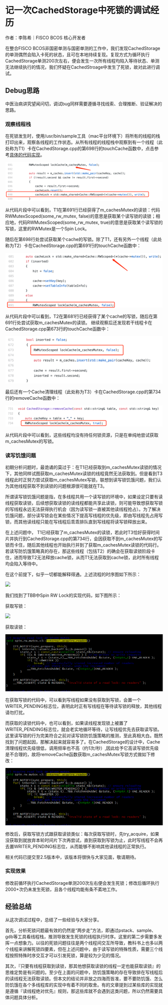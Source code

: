 # 记一次CachedStorage中死锁的调试经历

作者：李陈希｜FISCO BCOS 核心开发者

在整合FISCO BCOS非国密单测与国密单测的工作中，我们发现CachedStorage的单测偶然会陷入卡死的状态，且可在本地持续复现。复现方式为循环执行CachedStorage单测200次左右，便会发生一次所有线程均陷入等待状态、单测无法继续执行的情况，我们怀疑在CachedStroage中发生了死锁，故对此进行调试。

## Debug思路

中医治病讲究望闻问切，调试bug同样需要遵循寻找线索、合理推断、验证解决的思路。

### 观察线程栈

在死锁发生时，使用/usr/bin/sample工具（mac平台环境下）将所有的线程的栈打印出来，观察各线程的工作状态。从所有线程的线程栈中观察到有一个线程（此处称为T1）卡在CachedStorage.cpp的第698行的touchCache函数中，点击参考[具体的代码实现](https://github.com/FISCO-BCOS/FISCO-BCOS/blob/release-2.3.0-bsn/libstorage/CachedStorage.cpp)。

![](../../../../images/articles/cachedstorage_deadlock_debug/IMG_5257.PNG)

从代码片段中可以看到，T1在第691行已经获得了m_cachesMutex的读锁：代码RWMutexScoped(some_rw_mutex, false)的意思是获取某个读写锁的读锁；相应地，代码RWMutexScoped(some_rw_mutex, true)的意思是获取某个读写锁的写锁，这里的RWMutex是一个Spin Lock。

随后在第698行处尝试获取某个cache的写锁。除了T1，还有另外一个线程（此处称为T2）卡在CachedStorage.cpp的第691行的touchCache函数中：

![](../../../../images/articles/cachedstorage_deadlock_debug/IMG_5258.PNG)

从代码片段中可以看到，T2在第681行已经获得了某个cache的写锁，随后在第691行处尝试获取m_cachesMutex的读锁。 继续观察后还发现若干线程卡在CachedStorage.cpp第673行的touchCache函数中：

![](../../../../images/articles/cachedstorage_deadlock_debug/IMG_5259.PNG)

最后还有一个Cache清理线程（此处称为T3）卡在CachedStorage.cpp的第734行的removeCache函数中：

![](../../../../images/articles/cachedstorage_deadlock_debug/IMG_5260.PNG)

从代码片段中可以看到，这些线程均没有持任何锁资源，只是在单纯地尝试获取m_cachesMutex的写锁。

### 读写饥饿问题

初期分析问题时，最诡谲的莫过于：在T1已经获取到m_cachesMutex读锁的情况下，其他同样试图获取m_cachesMutex读锁的线程竟然无法获取到。但是看到T3线程此时正努力尝试获取m_cachesMutex写锁，联想到读写锁饥饿问题，我们认为其他线程获取不到读锁的问题根源很可能就在T3。

所谓读写锁饥饿问题是指，在多线程共用一个读写锁的环境中，如果设定只要有读线程获取读锁，后续想获取读锁的读线程都能共享此读锁，则可能导致想获取写锁的写线程永远无法获得执行机会（因为读写锁一直被其他读线程抢占）。为了解决饥饿问题，部分读写锁会在某些情况下提高写线程的优先级，即由写线程先占用写锁，而其他读线程只能在写线程后乖乖排队直到写线程将读写锁释放出来。

在上述问题中， T1已经获取了m_cachesMutex的读锁，若此时T3恰好获得时间片并执行到CachedStorage.cpp的第734行，会因获取不到m_cachesMutex的写锁而卡住，随后其他线程也开始执行并到了获取m_cachesMutex读锁的代码行。若读写防饥饿策略真的存在，那这些线程（包括T2）的确会在获取读锁阶段卡住，进而导致T2无法释放cache锁，从而T1无法获取到cache锁，此时所有线程均会陷入等待中。

在这个前提下，似乎一切都能解释得通。上述流程的时序图如下所示：

![](../../../../images/articles/cachedstorage_deadlock_debug/IMG_5261.PNG)

我们找到了TBB中Spin RW Lock的实现代码，如下图所示：

获取写锁：

![](../../../../images/articles/cachedstorage_deadlock_debug/IMG_5262.PNG)

获取读锁：

![](../../../../images/articles/cachedstorage_deadlock_debug/IMG_5263.PNG)

在获取写锁的代码中，可以看到写线程如果没有获取到写锁，会置一个WRITER_PENDING标志位，表明此时正有写线程在等待读写锁的释放，其他线程请勿打扰。

而获取的读锁代码中，也可以看到，如果读线程发现锁上被置了WRITER_PENDING标志位，就会老实地循环等待，让写线程优先去获取读写锁。这里读写锁的行为完美符合之前对读写锁防饥饿策略的推测，至此真相大白。既然找到了问题起因，那解决起来就容易多了。在CachedStorage的设计中，Cache清理线程优先级很低，调用频率也不高（约1次/秒）,因此给予它高读写锁优先级是不合理的，故将removeCache函数获取m_cachesMutex写锁方式做如下修改：

![](../../../../images/articles/cachedstorage_deadlock_debug/IMG_5263.PNG)

修改后，获取写锁方式跟获取读锁类似：每次获取写锁时，先try_acquire，如果没获取到就放弃本轮时间片下次再尝试，直到获取到写锁为止，此时写线程不会再去置WRITER_PENDING标志位，从而能够不影响其他读线程的正常执行。

相关代码已提交至2.5版本中，该版本将很快与大家见面，敬请期待。

### 实现效果

修改前循环执行CachedStorage单测200次左右便会发生死锁；修改后循环执行2000+次仍未发生死锁，且各个线程均能有条不紊地工作。

## 经验总结

从这次调试过程中，总结了一些经验与大家分享。

首先，分析死锁问题最有效的仍然是“两步走”方法，即通过pstack、sample、gdb等工具看线程栈，推测导致发生死锁的线程执行时序。这里的第二步需要多发挥一点想象力。以往的死锁问题往往是两个线程间交互所导致，教科书上也多以两个线程来讲解死锁四要素，但在上述问题中，由于读写锁的特殊性质，需要三个线程按照特殊时序交互才可以引发死锁，算是较为少见的情况。

其次，『只要有线程获取到读锁，那其他想获取读锁的线程一定也能获取读锁』的思维定势是有问题的。至少在上面的问题中，防饥饿策略的存在导致排在写线程后的读线程无法获取读锁。但本文的结论并非放之四海而皆准，要不要防饥饿、怎么防饥饿在各个多线程库的实现中有着不同的取舍。有的文章提到过某些库的实现就是遵循『读线程绝对优先』规则，那这些库就不会遇到这类问题，所以仍然需要具体问题具体分析。